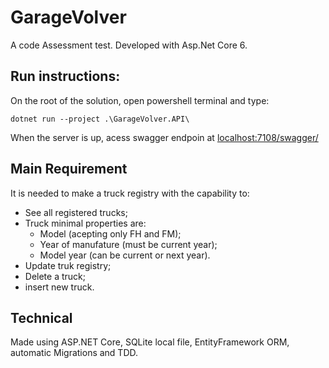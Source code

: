 # GarageVolver

A code Assessment test. Developed with Asp.Net Core 6.

## Run instructions:
On the root of the solution, open powershell terminal and type:
```
dotnet run --project .\GarageVolver.API\
```
When the server is up, acess swagger endpoin at [localhost:7108/swagger/](https://localhost:7108/swagger/index.html)

## Main Requirement
It is needed to make a truck registry with the capability to:
 * See all registered trucks;
 * Truck minimal properties are:
   * Model (acepting only FH and FM);
   * Year of manufature (must be current year);
   * Model year (can be current or next year).
 * Update truk registry;
 * Delete a truck;
 * insert new truck.

## Technical
Made using ASP.NET Core, SQLite local file, EntityFramework ORM, automatic Migrations and TDD.
